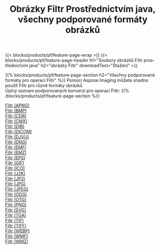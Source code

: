 ﻿---
title: Obrázky Filtr Prostřednictvím java, všechny podporované formáty obrázků 
weight: 3920
url: /cs/java/filter 
lang: cs
langdirlevel: 2
locales: zh-hans,ja,it,ru,de,es,fr,nl,id,lt,pl,pt,vi,tr,ko,zh-hant,ar,hi,th,sv,cs,uk,he
description: Pomocí Aspose.Imaging můžete snadno Filtr obrázky přes java
---

{{< blocks/products/pf/feature-page-wrap >}}
{{< blocks/products/pf/feature-page-header h1="Soubory obrázků Filtr prostřednictvím java" h2="obrázky Filtr" downloadText="Stažení" >}}


{{% blocks/products/pf/feature-page-section  h2="Všechny podporované formáty pro operaci Filtr" %}}
Pomocí Aspose.Imaging můžete snadno použít Filtr pro různé formáty obrázků
<br/>
Úplný seznam podporovaných konverzí pro operaci Filtr:
{{% /blocks/products/pf/feature-page-section %}}
<div class="container-fluid productfamilypage bg-gray">
    <div class="convertypes bg-gray agp-content section">
        <div class="container">
		<div class="row other-converters">
		    <div class='col-md-2 other-converter remove-lp remove-rp'><a href="/imaging/cs/java/filter/apng" >Filtr (APNG)</a></div><div class='col-md-2 other-converter remove-lp remove-rp'><a href="/imaging/cs/java/filter/bmp" >Filtr (BMP)</a></div><div class='col-md-2 other-converter remove-lp remove-rp'><a href="/imaging/cs/java/filter/cdr" >Filtr (CDR)</a></div><div class='col-md-2 other-converter remove-lp remove-rp'><a href="/imaging/cs/java/filter/cmx" >Filtr (CMX)</a></div><div class='col-md-2 other-converter remove-lp remove-rp'><a href="/imaging/cs/java/filter/dib" >Filtr (DIB)</a></div><div class='col-md-2 other-converter remove-lp remove-rp'><a href="/imaging/cs/java/filter/dicom" >Filtr (DICOM)</a></div><div class='col-md-2 other-converter remove-lp remove-rp'><a href="/imaging/cs/java/filter/djvu" >Filtr (DJVU)</a></div><div class='col-md-2 other-converter remove-lp remove-rp'><a href="/imaging/cs/java/filter/dng" >Filtr (DNG)</a></div><div class='col-md-2 other-converter remove-lp remove-rp'><a href="/imaging/cs/java/filter/emf" >Filtr (EMF)</a></div><div class='col-md-2 other-converter remove-lp remove-rp'><a href="/imaging/cs/java/filter/emz" >Filtr (EMZ)</a></div><div class='col-md-2 other-converter remove-lp remove-rp'><a href="/imaging/cs/java/filter/eps" >Filtr (EPS)</a></div><div class='col-md-2 other-converter remove-lp remove-rp'><a href="/imaging/cs/java/filter/gif" >Filtr (GIF)</a></div><div class='col-md-2 other-converter remove-lp remove-rp'><a href="/imaging/cs/java/filter/ico" >Filtr (ICO)</a></div><div class='col-md-2 other-converter remove-lp remove-rp'><a href="/imaging/cs/java/filter/j2k" >Filtr (J2K)</a></div><div class='col-md-2 other-converter remove-lp remove-rp'><a href="/imaging/cs/java/filter/jp2" >Filtr (JP2)</a></div><div class='col-md-2 other-converter remove-lp remove-rp'><a href="/imaging/cs/java/filter/jpg" >Filtr (JPG)</a></div><div class='col-md-2 other-converter remove-lp remove-rp'><a href="/imaging/cs/java/filter/jpeg" >Filtr (JPEG)</a></div><div class='col-md-2 other-converter remove-lp remove-rp'><a href="/imaging/cs/java/filter/odg" >Filtr (ODG)</a></div><div class='col-md-2 other-converter remove-lp remove-rp'><a href="/imaging/cs/java/filter/otg" >Filtr (OTG)</a></div><div class='col-md-2 other-converter remove-lp remove-rp'><a href="/imaging/cs/java/filter/png" >Filtr (PNG)</a></div><div class='col-md-2 other-converter remove-lp remove-rp'><a href="/imaging/cs/java/filter/svg" >Filtr (SVG)</a></div><div class='col-md-2 other-converter remove-lp remove-rp'><a href="/imaging/cs/java/filter/tga" >Filtr (TGA)</a></div><div class='col-md-2 other-converter remove-lp remove-rp'><a href="/imaging/cs/java/filter/tif" >Filtr (TIF)</a></div><div class='col-md-2 other-converter remove-lp remove-rp'><a href="/imaging/cs/java/filter/tiff" >Filtr (TIFF)</a></div><div class='col-md-2 other-converter remove-lp remove-rp'><a href="/imaging/cs/java/filter/webp" >Filtr (WEBP)</a></div><div class='col-md-2 other-converter remove-lp remove-rp'><a href="/imaging/cs/java/filter/wmf" >Filtr (WMF)</a></div><div class='col-md-2 other-converter remove-lp remove-rp'><a href="/imaging/cs/java/filter/wmz" >Filtr (WMZ)</a></div>
                </div>
        </div>
    </div>
</div>
<br/>
